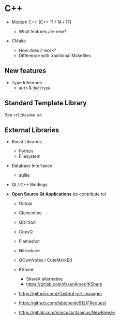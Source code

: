 
# C++

* Modern C++ (C++ 11 / 14 / 17)
    - What features are new?

* CMake
    - How does it work?
    - Difference with traditional Makefiles

## New features

* Type Inference
    - `auto` & `decltype`

## Standard Template Library

See `stl/Readme.md`

## External Libraries

* Boost Libraries
    - Python
    - Filesystem

* Database Interfaces
    - sqlite

* Qt / C++ Bindings

* **Open Source Qt Applications** (to contribute to)
    - Octopi
    - Clementine
    - QDirStat
    - CopyQ
    - Flameshot
    - Nitroshare

    - QOwnNotes / CuteMarkEd

    - KShare
        + ShareX alternative
        + https://gitlab.com/ArsenArsen/KShare

    - https://github.com/F1ash/qt-virt-manager

    - https://github.com/fabiobento512/FRequest

    - https://gitlab.com/marcusbritanicus/NewBreeze
